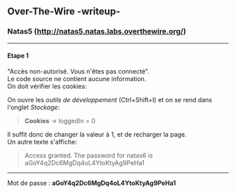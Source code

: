 ## Over-The-Wire -writeup-
### Natas5 (http://natas5.natas.labs.overthewire.org/)

---
#### Etape 1

"Accès non-autorisé. Vous n'êtes pas connecté".  
Le code source ne contient aucune information.  
On doit vérifier les cookies:  

On ouvre les *outils de développement* (Ctrl+Shift+I) et on se rend dans l'onglet *Stockage*:
> **Cookies** -> loggedIn = 0

Il suffit donc de changer la valeur à 1, et de recharger la page.  
Un autre texte s'affiche:  
> Access granted. The password for natas6 is aGoY4q2Dc6MgDq4oL4YtoKtyAg9PeHa1

---
Mot de passe : **aGoY4q2Dc6MgDq4oL4YtoKtyAg9PeHa1**
